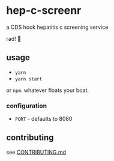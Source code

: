 # hep-c-screenr

a CDS hook hepatitis c screening service

rad! 💯

## usage

- `yarn`
- `yarn start`

or `npm`.  whatever floats your boat.

### configuration

- `PORT` - defaults to 8080

## contributing

see [CONTRIBUTING.md](./CONTRIBUTING.md)
